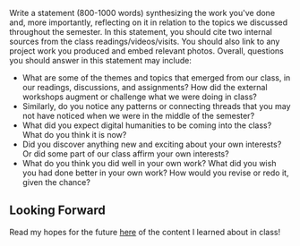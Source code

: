 Write a statement (800-1000 words) synthesizing the work you've done and, more importantly, reflecting on it in relation to the topics we discussed throughout the semester. In this statement, you should cite two internal sources from the class readings/videos/visits. You should also link to any project work you produced and embed relevant photos. Overall, questions you should answer in this statement may include:
* What are some of the themes and topics that emerged from our class, in our readings, discussions, and assignments? How did the external workshops augment or challenge what we were doing in class?
* Similarly, do you notice any patterns or connecting threads that you may not have noticed when we were in the middle of the semester?
* What did you expect digital humanities to be coming into the class? What do you think it is now?
* Did you discover anything new and exciting about your own interests? Or did some part of our class affirm your own interests?
* What do you think you did well in your own work? What did you wish you had done better in your own work? How would you revise or redo it, given the chance?

## Looking Forward

Read my hopes for the future [here](lookingforward.html) of the content I learned about in class!

